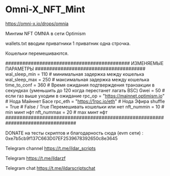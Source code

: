 # Omni-X_NFT_Mint

https://omni-x.io/drops/omnia

Минтим NFT OMNIA в сети Optimism

wallets.txt вводим приватники 1 приватник одна строчка.

Кошельки перемешиваются.

############################################  ИЗМЕНЯЕМЫЕ ПАРАМЕТРЫ  #######################################
wal_sleep_min = 110    # минимальная задержка между кошелька
wal_sleep_max = 250    # максимальная задержка между кошелька
time_to_conf = 360 #  Время ожидания подтверждения транзакции в секундках (уменьшить до 120 когда перестанет лагать BSC)
Gwei = 50  # если газ выше уходим в ожидание
rpc_op = "https://mainnet.optimism.io"   # Нода Майннет Басе
rpc_eth = "https://1rpc.io/eth"    # Нода Эфира
shuffle = True # False / True Перемешивать кошельки или нет
nft_nummin = 10    # min минт нфт
nft_nummax = 20    # max минт нфт
#################################################################################

DONATE на тесты скриптов и благодарность сюда (evm сети) : 0xe7b5cb9f137C663D07EF2539678392650c8e3645

Telegram channel https://t.me/ildar_scripts

Telegram https://t.me/ildarzf  

Telegram chat https://t.me/ildarscriptschat
